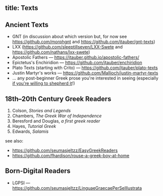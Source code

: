 title: Texts
---
## Ancient Texts

* GNT (in discussion about which version but, for now see <https://github.com/morphgnt> and <https://github.com/jtauber/gnt-texts>)
* LXX (<https://github.com/sleeptillseven/LXX-Swete> and <https://github.com/nathans/lxx-swete>)
* Apostolic Fathers — <https://jtauber.github.io/apostolic-fathers/>
* Epictetus's Enchiridion — <https://github.com/jtauber/enchiridion>
* Plato Texts (starting with Crito) — <https://github.com/jtauber/plato-texts>
* Justin Martyr's works — <https://github.com/Mallioch/justin-martyr-texts>
* ... any post-beginner Greek prose you're interested in seeing (especially [if you're willing to shepherd it](https://jtauber.github.io/greek-texts/guide_for_shepherds)!)

## 18th–20th Century Greek Readers

1. Colson, _Stories and Legends_
2. Chambers, _The Greek War of Independence_
3. Beresford and Douglas, _a first greek reader_
4. Hayes, _Tutorial Greek_
5. Edwards, _Salamis_

see also:

* <https://github.com/seumasjeltzz/EasyGreekReaders>
* <https://github.com/fhardison/rouse-a-greek-boy-at-home>

## Born-Digital Readers

* LGPSI — <https://github.com/seumasjeltzz/LinguaeGraecaePerSeIllustrata>
